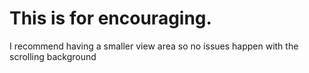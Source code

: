 # This is for encouraging.
I recommend having a smaller view area so no issues happen with the scrolling background
